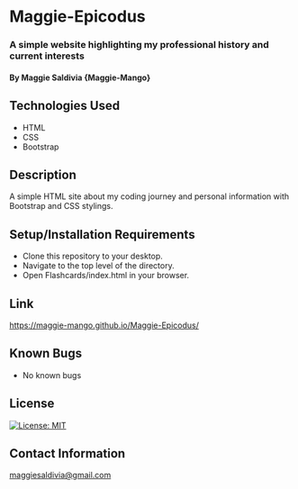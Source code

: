 # Maggie-Epicodus

### A simple website highlighting my professional history and current interests

#### By Maggie Saldivia **{Maggie-Mango}**

## Technologies Used
* HTML
* CSS
* Bootstrap


## Description

A simple HTML site about my coding journey and personal information with Bootstrap and CSS stylings.

## Setup/Installation Requirements

* Clone this repository to your desktop.
* Navigate to the top level of the directory.
* Open Flashcards/index.html in your browser.

## Link

https://maggie-mango.github.io/Maggie-Epicodus/

## Known Bugs

* No known bugs

## License

[![License: MIT](https://img.shields.io/badge/License-MIT-yellow.svg)](https://opensource.org/licenses/MIT)

## Contact Information

maggiesaldivia@gmail.com